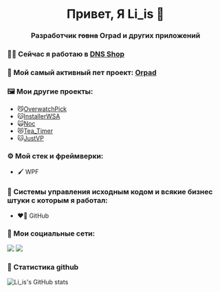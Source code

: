 <h1 align="center">Привет, Я Li_is 🦊</h1>
<h3 align="center">Разработчик <s>говна</s> Orpad и других приложений </h3>

 ### 🧑‍💻 Сейчас я работаю в [DNS Shop](https://www.dns-shop.ru/)

 ### 🎨 Мой самый активный пет проект: [Orpad](https://www.microsoft.com/store/apps/9N1JLXJ38RC7)
 ### 🖼️ Мои другие проекты: 
-    😼[OverwatchPick](https://github.com/Liis17/OverwatchPick)
-    😽[InstallerWSA](https://github.com/Liis17/InstallerWSA)
-    🙀[Noc](https://github.com/Liis17/Noc)
-    😻[Tea_Timer](https://github.com/Liis17/Tea_Timer)
-    🐱[JustVP](https://github.com/Liis17/JustVP)

### ⚙️ Мой стек и фреймверки:
- 🖌️ WPF

### 🦄 Системы управления исходным кодом и всякие бизнес штуки с которым я работал:
- ❤️‍🔥 GitHub

### 🦊 Мои социальные сети:

<a href="https://vk.com/li_is17" target="_blank"><img src="https://img.shields.io/badge/VK-0077FF?style=for-the-badge&logo=VK&logoColor=fff"/></a>
<a href="https://t.me/li_is" target="_blank"><img src="https://img.shields.io/badge/Telegram-26A5E4?style=for-the-badge&logo=Telegram&logoColor=fff"/></a>

### 💭 Статистика github

![Li_is's GitHub stats](https://github-readme-stats.vercel.app/api?username=liis17&hide=contribs,prs)

